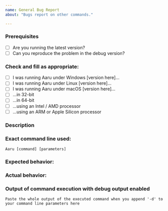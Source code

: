 ```yaml
---
name: General Bug Report
about: "Bugs report on other commands."

---
```


### Prerequisites

* [ ] Are you running the latest version?
* [ ] Can you reproduce the problem in the debug version?

### Check and fill as appropriate:
* [ ] I was running Aaru under Windows [version here]...
* [ ] I was running Aaru under Linux [version here]...
* [ ] I was running Aaru under macOS [version here]...
* [ ] ...in 32-bit
* [ ] ...in 64-bit
* [ ] ...using an Intel / AMD processor
* [ ] ...using an ARM or Apple Silicon processor

### Description

<!-- Description of the bug -->

### Exact command line used:

`Aaru [command] [parameters]`

### Expected behavior:
<!-- What did you expect to happen -->

### Actual behavior:
<!-- What actually happened -->

### Output of command execution with debug output enabled
```
Paste the whole output of the executed command when you append '-d' to your command line parameters here
```
